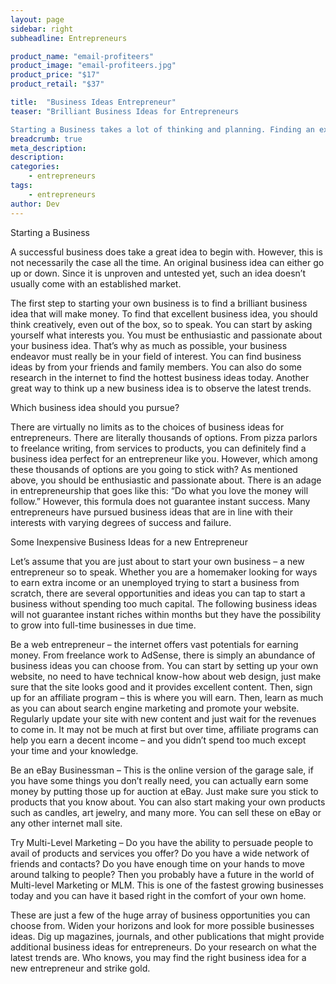 ```yaml
---
layout: page
sidebar: right
subheadline: Entrepreneurs

product_name: "email-profiteers"
product_image: "email-profiteers.jpg"
product_price: "$17"
product_retail: "$37"

title:  "Business Ideas Entrepreneur"
teaser: "Brilliant Business Ideas for Entrepreneurs

Starting a Business takes a lot of thinking and planning. Finding an excellent business idea can be a daunting task - what with the different options of business ideas you can choose from. In this article, we will explore the process of finding the right business idea to start on as well as offer some of the hottest and most popular business ideas..."
breadcrumb: true
meta_description:
description:
categories:
    - entrepreneurs
tags:
    - entrepreneurs
author: Dev
---
```

Starting a Business

A successful business does take a great idea to begin with. However, this is not necessarily the case all the time. An original business idea can either go up or down. Since it is unproven and untested yet, such an idea doesn’t usually come with an established market. 

The first step to starting your own business is to find a brilliant business idea that will make money. To find that excellent business idea, you should think creatively, even out of the box, so to speak. You can start by asking yourself what interests you. You must be enthusiastic and passionate about your business idea. That’s why as much as possible, your business endeavor must really be in your field of interest. You can find business ideas by from your friends and family members. You can also do some research in the internet to find the hottest business ideas today. Another great way to think up a new business idea is to observe the latest trends.

Which business idea should you pursue?

There are virtually no limits as to the choices of business ideas for entrepreneurs. There are literally thousands of options. From pizza parlors to freelance writing, from services to products, you can definitely find a business idea perfect for an entrepreneur like you. However, which among these thousands of options are you going to stick with? As mentioned above, you should be enthusiastic and passionate about. There is an adage in entrepreneurship that goes like this: “Do what you love the money will follow.”  However, this formula does not guarantee instant success. Many entrepreneurs have pursued business ideas that are in line with their interests with varying degrees of success and failure.

Some Inexpensive Business Ideas for a new Entrepreneur

Let’s assume that you are just about to start your own business – a new entrepreneur so to speak. Whether you are a homemaker looking for ways to earn extra income or an unemployed trying to start a business from scratch, there are several opportunities and ideas you can tap to start a business without spending too much capital. The following business ideas will not guarantee instant riches within months but they have the possibility to grow into full-time businesses in due time. 

Be a web entrepreneur – the internet offers vast potentials for earning money. From freelance work to AdSense, there is simply an abundance of business ideas you can choose from. You can start by setting up your own website, no need to have technical know-how about web design, just make sure that the site looks good and it provides excellent content. Then, sign up for an affiliate program – this is where you will earn. Then, learn as much as you can about search engine marketing and promote your website. Regularly update your site with new content and just wait for the revenues to come in. It may not be much at first but over time, affiliate programs can help you earn a decent income – and you didn’t spend too much except your time and your knowledge. 

Be an eBay Businessman – This is the online version of the garage sale, if you have some things you don’t really need, you can actually earn some money by putting those up for auction at eBay. Just make sure you stick to products that you know about. You can also start making your own products such as candles, art jewelry, and many more. You can sell these on eBay or any other internet mall site.

Try Multi-Level Marketing – Do you have the ability to persuade people to avail of products and services you offer? Do you have a wide network of friends and contacts? Do you have enough time on your hands to move around talking to people? Then you probably have a future in the world of Multi-level Marketing or MLM. This is one of the fastest growing businesses today and you can have it based right in the comfort of your own home. 

These are just a few of the huge array of business opportunities you can choose from. Widen your horizons and look for more possible businesses ideas. Dig up magazines, journals, and other publications that might provide additional business ideas for entrepreneurs. Do your research on what the latest trends are. Who knows, you may find the right business idea for a new entrepreneur and strike gold.